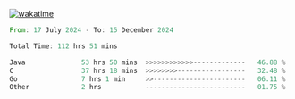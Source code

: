 [![wakatime](https://wakatime.com/badge/user/5970ac98-85fb-4bfd-a7d8-142e7d5bd274.svg)](https://wakatime.com/@5970ac98-85fb-4bfd-a7d8-142e7d5bd274)

<!--START_SECTION:waka-->

```rust
From: 17 July 2024 - To: 15 December 2024

Total Time: 112 hrs 51 mins

Java              53 hrs 50 mins  >>>>>>>>>>>>-------------   46.88 %
C                 37 hrs 18 mins  >>>>>>>>-----------------   32.48 %
Go                7 hrs 1 min     >>-----------------------   06.11 %
Other             2 hrs           -------------------------   01.75 %
```

<!--END_SECTION:waka-->
